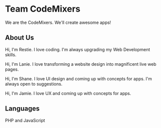 # Team CodeMixers

We are the CodeMixers. We'll create awesome apps!




## About Us

Hi, I'm Restie. I love coding. I'm always upgrading my Web Development skills.

Hi, I'm Lanie. I love transforming a website design into magnificent live web pages.

Hi, I'm Shane. I love UI design and coming up with concepts for apps. I'm always open to suggestions.

Hi, I'm Jamie. I love UX and coming up with concepts for apps.




## Languages
PHP and JavaScript
